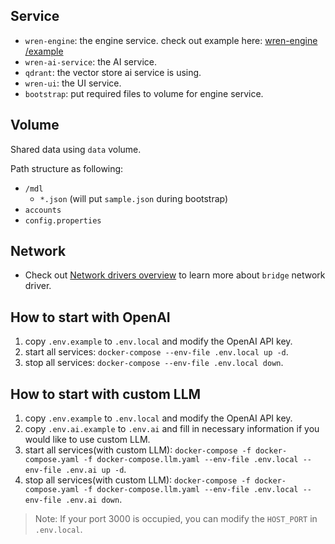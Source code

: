 ## Service
* `wren-engine`: the engine service. check out example here: [wren-engine
/example](https://github.com/Canner/wren-engine/tree/main/example)
* `wren-ai-service`: the AI service.
* `qdrant`: the vector store ai service is using.
* `wren-ui`: the UI service.
* `bootstrap`: put required files to volume for engine service.

## Volume
Shared data using `data` volume.

Path structure as following:
* `/mdl`
    * `*.json` (will put `sample.json` during bootstrap)
* `accounts`
* `config.properties`

## Network
* Check out [Network drivers overview](https://docs.docker.com/engine/network/drivers/) to learn more about `bridge` network driver.

## How to start with OpenAI
1. copy `.env.example` to `.env.local` and modify the OpenAI API key.
2. start all services: `docker-compose --env-file .env.local up -d`.
3. stop all services: `docker-compose --env-file .env.local down`.

## How to start with custom LLM
1. copy `.env.example` to `.env.local` and modify the OpenAI API key.
2. copy `.env.ai.example` to `.env.ai` and fill in necessary information if you would like to use custom LLM.
3. start all services(with custom LLM): `docker-compose -f docker-compose.yaml -f docker-compose.llm.yaml --env-file .env.local --env-file .env.ai up -d`.
4. stop all services(with custom LLM): `docker-compose -f docker-compose.yaml -f docker-compose.llm.yaml --env-file .env.local --env-file .env.ai down`.

>Note: If your port 3000 is occupied, you can modify the `HOST_PORT` in `.env.local`.